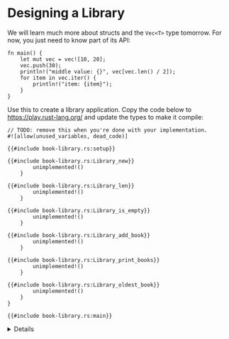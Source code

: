 # Designing a Library

We will learn much more about structs and the `Vec<T>` type tomorrow. For now,
you just need to know part of its API:

```rust,editable
fn main() {
    let mut vec = vec![10, 20];
    vec.push(30);
    println!("middle value: {}", vec[vec.len() / 2]);
    for item in vec.iter() {
        println!("item: {item}");
    }
}
```

Use this to create a library application. Copy the code below to
<https://play.rust-lang.org/> and update the types to make it compile:

```rust,should_panic
// TODO: remove this when you're done with your implementation.
#![allow(unused_variables, dead_code)]

{{#include book-library.rs:setup}}

{{#include book-library.rs:Library_new}}
        unimplemented!()
    }

{{#include book-library.rs:Library_len}}
        unimplemented!()
    }

{{#include book-library.rs:Library_is_empty}}
        unimplemented!()
    }

{{#include book-library.rs:Library_add_book}}
        unimplemented!()
    }

{{#include book-library.rs:Library_print_books}}
        unimplemented!()
    }

{{#include book-library.rs:Library_oldest_book}}
        unimplemented!()
    }
}

{{#include book-library.rs:main}}
```

<details>
    
[Solution](solutions-afternoon.md#designing-a-library)

</details>
